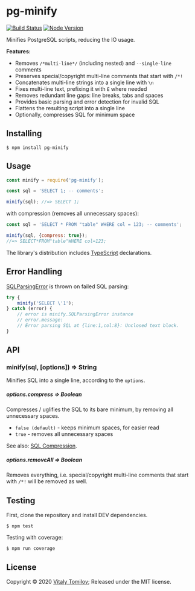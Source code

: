 pg-minify
=========

[![Build Status](https://github.com/vitaly-t/pg-minify/actions/workflows/ci.yml/badge.svg)](https://github.com/vitaly-t/pg-minify/actions/workflows/ci.yml)
[![Node Version](https://img.shields.io/badge/nodejs-14%20--%2020-green.svg?logo=node.js&style=flat)](https://nodejs.org)

Minifies PostgreSQL scripts, reducing the IO usage.

**Features:**

* Removes `/*multi-line*/` (including nested) and `--single-line` comments
* Preserves special/copyright multi-line comments that start with `/*!`
* Concatenates multi-line strings into a single line with `\n`
* Fixes multi-line text, prefixing it with `E` where needed
* Removes redundant line gaps: line breaks, tabs and spaces
* Provides basic parsing and error detection for invalid SQL
* Flattens the resulting script into a single line
* Optionally, compresses SQL for minimum space 

## Installing

```
$ npm install pg-minify
```

## Usage

```js
const minify = require('pg-minify');

const sql = 'SELECT 1; -- comments';

minify(sql); //=> SELECT 1;
```

with compression (removes all unnecessary spaces):

```js
const sql = 'SELECT * FROM "table" WHERE col = 123; -- comments';

minify(sql, {compress: true});
//=> SELECT*FROM"table"WHERE col=123;
```

The library's distribution includes [TypeScript] declarations.

## Error Handling

[SQLParsingError] is thrown on failed SQL parsing:

```js
try {
    minify('SELECT \'1');
} catch (error) {
    // error is minify.SQLParsingError instance
    // error.message:
    // Error parsing SQL at {line:1,col:8}: Unclosed text block.
}
```

## API

### minify(sql, [options]) ⇒ String

Minifies SQL into a single line, according to the `options`.

##### options.compress ⇒ Boolean

Compresses / uglifies the SQL to its bare minimum, by removing all unnecessary spaces.

* `false (default)` - keeps minimum spaces, for easier read
* `true` - removes all unnecessary spaces 

See also: [SQL Compression].

##### options.removeAll ⇒ Boolean

Removes everything, i.e. special/copyright multi-line comments that start with `/*!` will be removed as well.

## Testing

First, clone the repository and install DEV dependencies.

```
$ npm test
```

Testing with coverage:
```
$ npm run coverage
```

## License

Copyright © 2020 [Vitaly Tomilov](https://github.com/vitaly-t);
Released under the MIT license.

[SQLParsingError]:https://github.com/vitaly-t/pg-minify/blob/master/lib/error.js#L22
[TypeScript]:https://github.com/vitaly-t/pg-minify/tree/master/typescript
[SQL Compression]:https://github.com/vitaly-t/pg-minify/wiki/SQL-Compression
